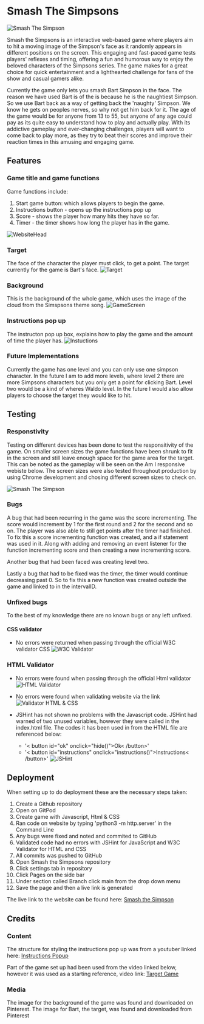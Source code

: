 # Smash The Simpsons

![Smash The Simpson](./assets/images/amiresponsive.png)

Smash the Simpsons is an interactive web-based game where players aim to hit a moving image of the Simpson's face as it randomly appears in different positions on the screen. This engaging and fast-paced game tests players' reflexes and timing, offering a fun and humorous way to enjoy the beloved characters of the Simpsons series. The game makes for a great choice for quick entertainment and a lighthearted challenge for fans of the show and casual gamers alike.

Currently the game only lets you smash Bart Simpson in the face. The reason we have used Bart is of the is because he is the naughtiest Simpson. So we use Bart back as a way of getting back the 'naughty' Simpson. We know he gets on peoples nerves, so why not get him back for it. The age of the game would be for anyone from 13 to 55, but anyone of any age could pay as its quite easy to understand how to play and actually play. With its addictive gameplay and ever-changing challenges, players will want to come back to play more, as they try to beat their scores and improve their reaction times in this amusing and engaging game.

## Features

### Game title and game functions

Game functions include:

1. Start game button: which allows players to begin the game.
2. Instructions button - opens up the instructions pop up
3. Score - shows the player how many hits they have so far.
4. Timer - the timer shows how long the player has in the game.

![WebsiteHead](./assets/images/WebsiteHead.png)

### Target

The face of the character the player must click, to get a point. The target currently for the game is Bart's face.
![Target](./assets/images/Target.png)

### Background

This is the background of the whole game, which uses the image of the cloud from the Simspsons theme song.
![GameScreen](./assets/images/GameScreen.png)

### Instructions pop up

The instructon pop up box, explains how to play the game and the amount of time the player has.
![Instuctions](./assets/images/Instructions.png)

### Future Implementations 

Currently the game has one level and you can only use one simpson character. In the future I am to add more levels, where level 2 there are more Simpsons characters but you only get a point for clicking Bart. Level two would be a kind of wheres Waldo level. In the future I would also allow players to choose the target they would like to hit.

## Testing

### Responstivity

Testing on different devices has been done to test the responsitivity of the game. On smaller screen sizes the game functions have been shrunk to fit in the screen and still leave enough space for the game area for the target. This can be noted as the gameplay will be seen on the Am I responsive webiste below. The screen sizes were also tested throughout production by using Chrome development and chosing different screen sizes to check on.

![Smash The Simpson](./assets/images/amiresponsive.png)

### Bugs 

A bug that had been recurring in the game was the score incrementing. The score would increment by 1 for the first round and 2 for the second and so on. The player was also able to still get points after the timer had finished. To fix this a score incrementing function was created, and a if statement was used in it. Along with adding and removing an event listener for the function incrementing score and then creating a new incrementing score.

Another bug that had been faced was creating level two.

Lastly a bug that had to be fixed was the timer, the timer would continue decreasing past 0. So to fix this a new function was created outside the game and linked to in the intervalID.

### Unfixed bugs
To the best of my knowledge there are no known bugs or any left unfixed.

#### CSS validator
* No errors were returned when passing through the official W3C validator CSS
![W3C Validator](./assets/images/css-validator.png)

### HTML Validator
* No errors were found when passing through the official Html validator
![HTML Validator](./assets/images/w3c-html.png)

* No errors were found when validating website via the link 
![Validator HTML & CSS](./assets/images/cssvalidator.png)

* JSHint has not shown no problems with the Javascript code. JSHint had warned of two unused variables, however they were called in the index.html file. The codes it has been used in from the HTML file are referenced below:
  - '< button id="ok" onclick="hide()">Ok< /button>'
  - '< button id="instructions" onclick="instructions()">Instructions< /button>'
![JSHint](./assets/images/JSHint.png)

## Deployment

When setting up to do deployment these are the necessary steps taken:
1. Create a Github repository
2. Open on GitPod
3. Create game with Javascript, Html & CSS
4. Ran code on website by typing 'python3 -m http.server' in the Command Line
5. Any bugs were fixed and noted and commited to GitHub
6. Validated code had no errors with JSHint for JavaScript and W3C Validator for HTML and CSS 
7. All commits was pushed to GitHub
8. Open Smash the Simpsons repository
9. Click settings tab in repository
10. Click Pages on the side bar
11. Under section called Branch click main from the drop down menu
12. Save the page and then a live link is generated

The live link to the website can be found here: [Smash the Simpson](https://danilleh22.github.io/simpsons_smash/)

## Credits

### Content

The structure for styling the instructions pop up was from a youtuber linked here: [Instructions Popup](https://www.youtube.com/watch?v=-XwrQsHxtZs)

Part of the game set up had been used from the video linked below, however it was used as a starting reference, video link: [Target Game](https://www.youtube.com/watch?v=KJ-wHLczee0&t=1297s)

### Media

The image for the background of the game was found and downloaded on Pinterest.
The image for Bart, the target, was found and downloaded from Pinterest
